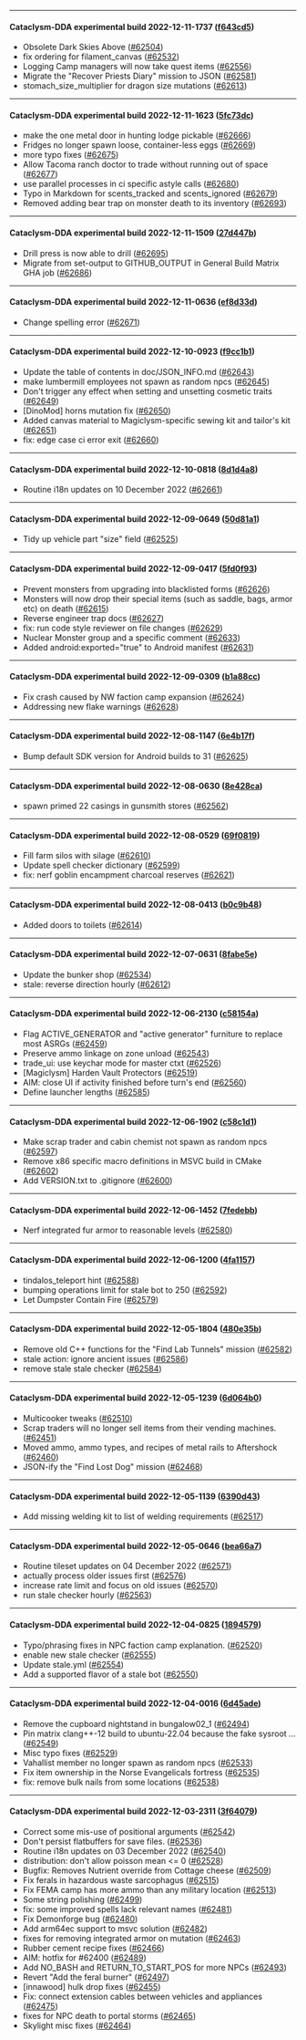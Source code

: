 
---

#### Cataclysm-DDA experimental build 2022-12-11-1737 ([f643cd5](https://github.com/CleverRaven/Cataclysm-DDA/releases/tag/cdda-experimental-2022-12-11-1737))

* Obsolete Dark Skies Above ([#62504](https://github.com/CleverRaven/Cataclysm-DDA/pull/62504))
* fix ordering for filament_canvas ([#62532](https://github.com/CleverRaven/Cataclysm-DDA/pull/62532))
* Logging Camp managers will now take quest items ([#62556](https://github.com/CleverRaven/Cataclysm-DDA/pull/62556))
* Migrate the "Recover Priests Diary" mission to JSON ([#62581](https://github.com/CleverRaven/Cataclysm-DDA/pull/62581))
* stomach_size_multiplier for dragon size mutations ([#62613](https://github.com/CleverRaven/Cataclysm-DDA/pull/62613))

---

#### Cataclysm-DDA experimental build 2022-12-11-1623 ([5fc73dc](https://github.com/CleverRaven/Cataclysm-DDA/releases/tag/cdda-experimental-2022-12-11-1623))

* make the one metal door in hunting lodge pickable ([#62666](https://github.com/CleverRaven/Cataclysm-DDA/pull/62666))
* Fridges no longer spawn loose, container-less eggs ([#62669](https://github.com/CleverRaven/Cataclysm-DDA/pull/62669))
* more typo fixes ([#62675](https://github.com/CleverRaven/Cataclysm-DDA/pull/62675))
* Allow Tacoma ranch doctor to trade without running out of space ([#62677](https://github.com/CleverRaven/Cataclysm-DDA/pull/62677))
* use parallel processes in ci specific astyle calls ([#62680](https://github.com/CleverRaven/Cataclysm-DDA/pull/62680))
* Typo in Markdown for scents_tracked and scents_ignored ([#62679](https://github.com/CleverRaven/Cataclysm-DDA/pull/62679))
* Removed adding bear trap on monster death to its inventory ([#62693](https://github.com/CleverRaven/Cataclysm-DDA/pull/62693))

---

#### Cataclysm-DDA experimental build 2022-12-11-1509 ([27d447b](https://github.com/CleverRaven/Cataclysm-DDA/releases/tag/cdda-experimental-2022-12-11-1509))

* Drill press is now able to drill ([#62695](https://github.com/CleverRaven/Cataclysm-DDA/pull/62695))
* Migrate from set-output to GITHUB_OUTPUT in General Build Matrix GHA job ([#62686](https://github.com/CleverRaven/Cataclysm-DDA/pull/62686))

---

#### Cataclysm-DDA experimental build 2022-12-11-0636 ([ef8d33d](https://github.com/CleverRaven/Cataclysm-DDA/releases/tag/cdda-experimental-2022-12-11-0636))

* Change spelling error ([#62671](https://github.com/CleverRaven/Cataclysm-DDA/pull/62671))

---

#### Cataclysm-DDA experimental build 2022-12-10-0923 ([f9cc1b1](https://github.com/CleverRaven/Cataclysm-DDA/releases/tag/cdda-experimental-2022-12-10-0923))

* Update the table of contents in doc/JSON_INFO.md ([#62643](https://github.com/CleverRaven/Cataclysm-DDA/pull/62643))
* make lumbermill employees not spawn as random npcs ([#62645](https://github.com/CleverRaven/Cataclysm-DDA/pull/62645))
* Don't trigger any effect when setting and unsetting cosmetic traits ([#62649](https://github.com/CleverRaven/Cataclysm-DDA/pull/62649))
* [DinoMod] horns mutation fix ([#62650](https://github.com/CleverRaven/Cataclysm-DDA/pull/62650))
* Added canvas material to Magiclysm-specific sewing kit and tailor's kit ([#62651](https://github.com/CleverRaven/Cataclysm-DDA/pull/62651))
* fix: edge case ci error exit ([#62660](https://github.com/CleverRaven/Cataclysm-DDA/pull/62660))

---

#### Cataclysm-DDA experimental build 2022-12-10-0818 ([8d1d4a8](https://github.com/CleverRaven/Cataclysm-DDA/releases/tag/cdda-experimental-2022-12-10-0818))

* Routine i18n updates on 10 December 2022 ([#62661](https://github.com/CleverRaven/Cataclysm-DDA/pull/62661))

---

#### Cataclysm-DDA experimental build 2022-12-09-0649 ([50d81a1](https://github.com/CleverRaven/Cataclysm-DDA/releases/tag/cdda-experimental-2022-12-09-0649))

* Tidy up vehicle part "size" field ([#62525](https://github.com/CleverRaven/Cataclysm-DDA/pull/62525))

---

#### Cataclysm-DDA experimental build 2022-12-09-0417 ([5fd0f93](https://github.com/CleverRaven/Cataclysm-DDA/releases/tag/cdda-experimental-2022-12-09-0417))

* Prevent monsters from upgrading into blacklisted forms ([#62626](https://github.com/CleverRaven/Cataclysm-DDA/pull/62626))
* Monsters will now drop their special items (such as saddle, bags, armor etc) on death ([#62615](https://github.com/CleverRaven/Cataclysm-DDA/pull/62615))
* Reverse engineer trap docs ([#62627](https://github.com/CleverRaven/Cataclysm-DDA/pull/62627))
* fix: run code style reviewer on file changes ([#62629](https://github.com/CleverRaven/Cataclysm-DDA/pull/62629))
* Nuclear Monster group and a specific comment ([#62633](https://github.com/CleverRaven/Cataclysm-DDA/pull/62633))
* Added android:exported="true" to Android manifest ([#62631](https://github.com/CleverRaven/Cataclysm-DDA/pull/62631))

---

#### Cataclysm-DDA experimental build 2022-12-09-0309 ([b1a88cc](https://github.com/CleverRaven/Cataclysm-DDA/releases/tag/cdda-experimental-2022-12-09-0309))

* Fix crash caused by NW faction camp expansion ([#62624](https://github.com/CleverRaven/Cataclysm-DDA/pull/62624))
* Addressing new flake warnings ([#62628](https://github.com/CleverRaven/Cataclysm-DDA/pull/62628))

---

#### Cataclysm-DDA experimental build 2022-12-08-1147 ([6e4b17f](https://github.com/CleverRaven/Cataclysm-DDA/releases/tag/cdda-experimental-2022-12-08-1147))

* Bump default SDK version for Android builds to 31 ([#62625](https://github.com/CleverRaven/Cataclysm-DDA/pull/62625))

---

#### Cataclysm-DDA experimental build 2022-12-08-0630 ([8e428ca](https://github.com/CleverRaven/Cataclysm-DDA/releases/tag/cdda-experimental-2022-12-08-0630))

* spawn primed 22 casings in gunsmith stores ([#62562](https://github.com/CleverRaven/Cataclysm-DDA/pull/62562))

---

#### Cataclysm-DDA experimental build 2022-12-08-0529 ([69f0819](https://github.com/CleverRaven/Cataclysm-DDA/releases/tag/cdda-experimental-2022-12-08-0529))

* Fill farm silos with silage ([#62610](https://github.com/CleverRaven/Cataclysm-DDA/pull/62610))
* Update spell checker dictionary ([#62599](https://github.com/CleverRaven/Cataclysm-DDA/pull/62599))
* fix: nerf goblin encampment charcoal reserves ([#62621](https://github.com/CleverRaven/Cataclysm-DDA/pull/62621))

---

#### Cataclysm-DDA experimental build 2022-12-08-0413 ([b0c9b48](https://github.com/CleverRaven/Cataclysm-DDA/releases/tag/cdda-experimental-2022-12-08-0413))

* Added doors to toilets ([#62614](https://github.com/CleverRaven/Cataclysm-DDA/pull/62614))

---

#### Cataclysm-DDA experimental build 2022-12-07-0631 ([8fabe5e](https://github.com/CleverRaven/Cataclysm-DDA/releases/tag/cdda-experimental-2022-12-07-0631))

* Update the bunker shop ([#62534](https://github.com/CleverRaven/Cataclysm-DDA/pull/62534))
* stale: reverse direction hourly ([#62612](https://github.com/CleverRaven/Cataclysm-DDA/pull/62612))

---

#### Cataclysm-DDA experimental build 2022-12-06-2130 ([c58154a](https://github.com/CleverRaven/Cataclysm-DDA/releases/tag/cdda-experimental-2022-12-06-2130))

* Flag ACTIVE_GENERATOR and "active generator" furniture to replace most ASRGs ([#62459](https://github.com/CleverRaven/Cataclysm-DDA/pull/62459))
* Preserve ammo linkage on zone unload ([#62543](https://github.com/CleverRaven/Cataclysm-DDA/pull/62543))
* trade_ui: use keychar mode for master ctxt ([#62526](https://github.com/CleverRaven/Cataclysm-DDA/pull/62526))
* [Magiclysm] Harden Vault Protectors ([#62519](https://github.com/CleverRaven/Cataclysm-DDA/pull/62519))
* AIM: close UI if activity finished before turn's end ([#62560](https://github.com/CleverRaven/Cataclysm-DDA/pull/62560))
* Define launcher lengths ([#62585](https://github.com/CleverRaven/Cataclysm-DDA/pull/62585))

---

#### Cataclysm-DDA experimental build 2022-12-06-1902 ([c58c1d1](https://github.com/CleverRaven/Cataclysm-DDA/releases/tag/cdda-experimental-2022-12-06-1902))

* Make scrap trader and cabin chemist not spawn as random npcs ([#62597](https://github.com/CleverRaven/Cataclysm-DDA/pull/62597))
* Remove x86 specific macro definitions in MSVC build in CMake ([#62602](https://github.com/CleverRaven/Cataclysm-DDA/pull/62602))
* Add VERSION.txt to .gitignore ([#62600](https://github.com/CleverRaven/Cataclysm-DDA/pull/62600))

---

#### Cataclysm-DDA experimental build 2022-12-06-1452 ([7fedebb](https://github.com/CleverRaven/Cataclysm-DDA/releases/tag/cdda-experimental-2022-12-06-1452))

* Nerf integrated fur armor to reasonable levels ([#62580](https://github.com/CleverRaven/Cataclysm-DDA/pull/62580))

---

#### Cataclysm-DDA experimental build 2022-12-06-1200 ([4fa1157](https://github.com/CleverRaven/Cataclysm-DDA/releases/tag/cdda-experimental-2022-12-06-1200))

* tindalos_teleport hint ([#62588](https://github.com/CleverRaven/Cataclysm-DDA/pull/62588))
* bumping operations limit for stale bot to 250 ([#62592](https://github.com/CleverRaven/Cataclysm-DDA/pull/62592))
* Let Dumpster Contain Fire ([#62579](https://github.com/CleverRaven/Cataclysm-DDA/pull/62579))

---

#### Cataclysm-DDA experimental build 2022-12-05-1804 ([480e35b](https://github.com/CleverRaven/Cataclysm-DDA/releases/tag/cdda-experimental-2022-12-05-1804))

* Remove old C++ functions for the "Find Lab Tunnels" mission ([#62582](https://github.com/CleverRaven/Cataclysm-DDA/pull/62582))
* stale action: ignore ancient issues ([#62586](https://github.com/CleverRaven/Cataclysm-DDA/pull/62586))
* remove stale stale checker ([#62584](https://github.com/CleverRaven/Cataclysm-DDA/pull/62584))

---

#### Cataclysm-DDA experimental build 2022-12-05-1239 ([6d064b0](https://github.com/CleverRaven/Cataclysm-DDA/releases/tag/cdda-experimental-2022-12-05-1239))

* Multicooker tweaks ([#62510](https://github.com/CleverRaven/Cataclysm-DDA/pull/62510))
* Scrap traders will no longer sell items from their vending machines. ([#62451](https://github.com/CleverRaven/Cataclysm-DDA/pull/62451))
* Moved ammo, ammo types, and recipes of metal rails to Aftershock ([#62460](https://github.com/CleverRaven/Cataclysm-DDA/pull/62460))
* JSON-ify the "Find Lost Dog" mission ([#62468](https://github.com/CleverRaven/Cataclysm-DDA/pull/62468))

---

#### Cataclysm-DDA experimental build 2022-12-05-1139 ([6390d43](https://github.com/CleverRaven/Cataclysm-DDA/releases/tag/cdda-experimental-2022-12-05-1139))

* Add missing welding kit to list of welding requirements ([#62517](https://github.com/CleverRaven/Cataclysm-DDA/pull/62517))

---

#### Cataclysm-DDA experimental build 2022-12-05-0646 ([bea66a7](https://github.com/CleverRaven/Cataclysm-DDA/releases/tag/cdda-experimental-2022-12-05-0646))

* Routine tileset updates on 04 December 2022 ([#62571](https://github.com/CleverRaven/Cataclysm-DDA/pull/62571))
* actually process older issues first ([#62576](https://github.com/CleverRaven/Cataclysm-DDA/pull/62576))
* increase rate limit and focus on old issues ([#62570](https://github.com/CleverRaven/Cataclysm-DDA/pull/62570))
* run stale checker hourly ([#62563](https://github.com/CleverRaven/Cataclysm-DDA/pull/62563))

---

#### Cataclysm-DDA experimental build 2022-12-04-0825 ([1894579](https://github.com/CleverRaven/Cataclysm-DDA/releases/tag/cdda-experimental-2022-12-04-0825))

* Typo/phrasing fixes in NPC faction camp explanation. ([#62520](https://github.com/CleverRaven/Cataclysm-DDA/pull/62520))
* enable new stale checker ([#62555](https://github.com/CleverRaven/Cataclysm-DDA/pull/62555))
* Update stale.yml ([#62554](https://github.com/CleverRaven/Cataclysm-DDA/pull/62554))
* Add a supported flavor of a stale bot ([#62550](https://github.com/CleverRaven/Cataclysm-DDA/pull/62550))

---

#### Cataclysm-DDA experimental build 2022-12-04-0016 ([6d45ade](https://github.com/CleverRaven/Cataclysm-DDA/releases/tag/cdda-experimental-2022-12-04-0016))

* Remove the cupboard nightstand in bungalow02_1 ([#62494](https://github.com/CleverRaven/Cataclysm-DDA/pull/62494))
* Pin matrix clang++-12 build to ubuntu-22.04 because the fake sysroot … ([#62549](https://github.com/CleverRaven/Cataclysm-DDA/pull/62549))
* Misc typo fixes ([#62529](https://github.com/CleverRaven/Cataclysm-DDA/pull/62529))
* Vahallist member no longer spawn as random npcs ([#62533](https://github.com/CleverRaven/Cataclysm-DDA/pull/62533))
* Fix item ownership in the Norse Evangelicals fortress ([#62535](https://github.com/CleverRaven/Cataclysm-DDA/pull/62535))
* fix: remove bulk nails from some locations ([#62538](https://github.com/CleverRaven/Cataclysm-DDA/pull/62538))

---

#### Cataclysm-DDA experimental build 2022-12-03-2311 ([3f64079](https://github.com/CleverRaven/Cataclysm-DDA/releases/tag/cdda-experimental-2022-12-03-2311))

* Correct some mis-use of positional arguments ([#62542](https://github.com/CleverRaven/Cataclysm-DDA/pull/62542))
* Don't persist flatbuffers for save files. ([#62536](https://github.com/CleverRaven/Cataclysm-DDA/pull/62536))
* Routine i18n updates on 03 December 2022 ([#62540](https://github.com/CleverRaven/Cataclysm-DDA/pull/62540))
* distribution: don't allow poisson mean <= 0 ([#62528](https://github.com/CleverRaven/Cataclysm-DDA/pull/62528))
* Bugfix: Removes Nutrient override from Cottage cheese ([#62509](https://github.com/CleverRaven/Cataclysm-DDA/pull/62509))
* Fix ferals in hazardous waste sarcophagus ([#62515](https://github.com/CleverRaven/Cataclysm-DDA/pull/62515))
* Fix FEMA camp has more ammo than any military location ([#62513](https://github.com/CleverRaven/Cataclysm-DDA/pull/62513))
* Some string polishing ([#62499](https://github.com/CleverRaven/Cataclysm-DDA/pull/62499))
* fix: some improved spells lack relevant names ([#62481](https://github.com/CleverRaven/Cataclysm-DDA/pull/62481))
* Fix Demonforge bug ([#62480](https://github.com/CleverRaven/Cataclysm-DDA/pull/62480))
* Add arm64ec support to msvc solution ([#62482](https://github.com/CleverRaven/Cataclysm-DDA/pull/62482))
* fixes for removing integrated armor on mutation ([#62463](https://github.com/CleverRaven/Cataclysm-DDA/pull/62463))
* Rubber cement recipe fixes ([#62466](https://github.com/CleverRaven/Cataclysm-DDA/pull/62466))
* AIM: hotfix for #62400 ([#62489](https://github.com/CleverRaven/Cataclysm-DDA/pull/62489))
* Add NO_BASH and RETURN_TO_START_POS for more NPCs ([#62493](https://github.com/CleverRaven/Cataclysm-DDA/pull/62493))
* Revert "Add the feral burner" ([#62497](https://github.com/CleverRaven/Cataclysm-DDA/pull/62497))
* [innawood] hulk drop fixes ([#62455](https://github.com/CleverRaven/Cataclysm-DDA/pull/62455))
* Fix: connect extension cables between vehicles and appliances ([#62475](https://github.com/CleverRaven/Cataclysm-DDA/pull/62475))
* fixes for NPC death to portal storms ([#62465](https://github.com/CleverRaven/Cataclysm-DDA/pull/62465))
* Skylight misc fixes ([#62464](https://github.com/CleverRaven/Cataclysm-DDA/pull/62464))
